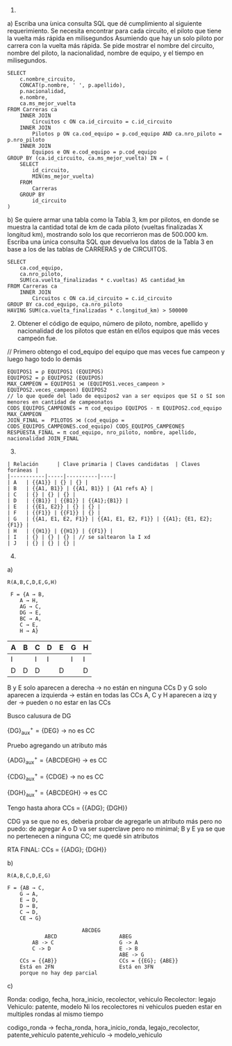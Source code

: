 1.
a) Escriba una  ́unica consulta SQL que dé cumplimiento al siguiente requerimiento.
Se necesita encontrar para cada circuito, el piloto que tiene la vuelta más rápida en milisegundos Asumiendo que hay un solo piloto por carrera con la vuelta más rápida.
Se pide mostrar el nombre del circuito, nombre del piloto, la nacionalidad, nombre de equipo, y el tiempo en milisegundos.

```
SELECT 
    c.nombre_circuito, 
    CONCAT(p.nombre, ' ', p.apellido), 
    p.nacionalidad, 
    e.nombre, 
    ca.ms_mejor_vuelta
FROM Carreras ca
    INNER JOIN 
        Circuitos c ON ca.id_circuito = c.id_circuito
    INNER JOIN 
        Pilotos p ON ca.cod_equipo = p.cod_equipo AND ca.nro_piloto = p.nro_piloto
    INNER JOIN 
        Equipos e ON e.cod_equipo = p.cod_equipo
GROUP BY (ca.id_circuito, ca.ms_mejor_vuelta) IN = (
    SELECT 
        id_circuito, 
        MIN(ms_mejor_vuelta)
    FROM 
        Carreras
    GROUP BY 
        id_circuito
)
```

b) Se quiere armar una tabla como la Tabla 3, km por pilotos, en donde se muestra la cantidad total de km de cada piloto (vueltas finalizadas X longitud km), mostrando solo los que recorrieron mas de 500.000 km.
Escriba una  ́unica consulta SQL que devuelva los datos de la Tabla 3 en base a los de las tablas de CARRERAS y de CIRCUITOS.

```
SELECT 
    ca.cod_equipo, 
    ca.nro_piloto, 
    SUM(ca.vuelta_finalizadas * c.vueltas) AS cantidad_km
FROM Carreras ca 
    INNER JOIN
        Circuitos c ON ca.id_circuito = c.id_circuito
GROUP BY ca.cod_equipo, ca.nro_piloto
HAVING SUM(ca.vuelta_finalizadas * c.longitud_km) > 500000
```

2. Obtener el código de equipo, número de piloto, nombre, apellido y nacionalidad de los pilotos que están en el/los equipos que más veces campeón fue.

// Primero obtengo el cod_equipo del equipo que mas veces fue campeon y luego hago todo lo demás

```
EQUIPOS1 = ρ EQUIPOS1 (EQUIPOS)
EQUIPOS2 = ρ EQUIPOS2 (EQUIPOS)
MAX_CAMPEON = EQUIPOS1 ⋊ (EQUIPOS1.veces_campeon > EQUIPOS2.veces_campeon) EQUIPOS2 
// lo que quede del lado de equipos2 van a ser equipos que SI o SI son menores en cantidad de campeonatos
CODS_EQUIPOS_CAMPEONES = π cod_equipo EQUIPOS - π EQUIPOS2.cod_equipo MAX_CAMPEON
JOIN_FINAL =  PILOTOS ⋊ (cod_equipo = CODS_EQUIPOS_CAMPEONES.cod_equipo) CODS_EQUIPOS_CAMPEONES
RESPUESTA_FINAL = π cod_equipo, nro_piloto, nombre, apellido, nacionalidad JOIN_FINAL 
```

3. 
```
| Relación      | Clave primaria | Claves candidatas  | Claves foráneas |
|-----------|-----|----------|----|
| A   | {{A1}} | {} | {} |
| B   | {{A1, B1}} | {{A1, B1}} | {A1 refs A} |
| C   | {} | {} | {} |
| D   | {{B1}} | {{B1}} | {{A1};{B1}} |
| E   | {{E1, E2}} | {} | {} |
| F   | {{F1}} | {{F1}} | {} |
| G   | {{A1, E1, E2, F1}} | {{A1, E1, E2, F1}} | {{A1}; {E1, E2}; {F1}} |
| H   | {{H1}} | {{H1}} | {{F1}} |
| I   | {} | {} | {} | // se saltearon la I xd
| J   | {} | {} | {} |
```

4.

a)

`R(A,B,C,D,E,G,H)`

```
 F = {A → B,
    A → H,
    AG → C,
    DG → E,
    BC → A,
    C → E,
    H → A}
```

| A | B | C | D | E | G | H |
|---|---|---|---|---|---|---|
| I |   | I | I |   | I | I |
| D | D | D |   | D |   | D |

B y E solo aparecen a derecha -> no están en ninguna CCs
D y G solo aparecen a izquierda -> están en todas las CCs
A, C y H aparecen a izq y der -> pueden o no estar en las CCs

Busco calusura de DG

$\mathrm{\{DG\}}_{\text{aux}}^{+} = \mathrm{\{DEG\}}$ -> no es CC

Pruebo agregando un atributo más

$\mathrm{\{ADG\}}_{\text{aux}}^{+} = \mathrm{\{ABCDEGH\}}$ -> es CC

$\mathrm{\{CDG\}}_{\text{aux}}^{+} = \mathrm{\{CDGE\}}$ -> no es CC

$\mathrm{\{DGH\}}_{\text{aux}}^{+} = \mathrm{\{ABCDEGH\}}$ -> es CC

Tengo hasta ahora CCs = {{ADG}; {DGH}}

CDG ya se que no es, deberia probar de agregarle un atributo más pero no puedo: de agregar A o D va ser superclave pero no minimal; B y E ya se que no pertenecen a ninguna CC; me quedé sin atributos

RTA FINAL: CCs = {{ADG}; {DGH}}

b)

`R(A,B,C,D,E,G)`

```
F = {AB → C, 
    G → A, 
    E → D, 
    D → B, 
    C → D, 
    CE → G}
```

                            ABCDEG
                ABCD                    ABEG
            AB -> C                     G -> A
            C -> D                      E -> B
                                        ABE -> G
        CCs = {{AB}}                    CCs = {{EG}; {ABE}}
        Está en 2FN                     Está en 3FN
        porque no hay dep parcial
                         
c)

Ronda: codigo, fecha, hora_inicio, recolector, vehiculo
Recolector: legajo
Vehiculo: patente, modelo
Ni los recolectores ni vehiculos pueden estar en multiples rondas al mismo tiempo

codigo_ronda -> fecha_ronda, hora_inicio_ronda, legajo_recolector, patente_vehiculo
patente_vehiculo -> modelo_vehiculo
